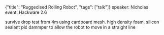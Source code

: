 {"title": "Ruggedised Rolling Robot", "tags": ["talk"]}
speaker: Nicholas
event: Hackware 2.6

survive drop test from 4m using cardboard mesh. high density foam, silicon sealant
pid dammper to allow the robot to move in a straight line

